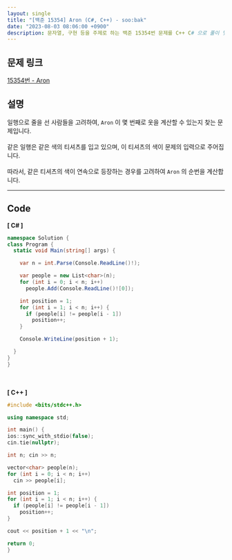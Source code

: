 ```yaml
---
layout: single
title: "[백준 15354] Aron (C#, C++) - soo:bak"
date: "2023-08-03 08:06:00 +0900"
description: 문자열, 구현 등을 주제로 하는 백준 15354번 문제를 C++ C# 으로 풀이 및 해설
---
```


## 문제 링크
  [15354번 - Aron](https://www.acmicpc.net/problem/15354)

## 설명
일행으로 줄을 선 사람들을 고려하여, `Aron` 이 몇 번째로 옷을 계산할 수 있는지 찾는 문제입니다. <br>
<br>
같은 일행은 같은 색의 티셔츠를 입고 있으며, 이 티셔츠의 색이 문제의 입력으로 주어집니다. <br>
<br>
따라서, 같은 티셔츠의 색이 연속으로 등장하는 경우를 고려하여 `Aron` 의 순번을 계산합니다. <br>
- - -

## Code
<b>[ C# ] </b>
<br>

  ```c#
namespace Solution {
  class Program {
    static void Main(string[] args) {

      var n = int.Parse(Console.ReadLine()!);

      var people = new List<char>(n);
      for (int i = 0; i < n; i++)
        people.Add(Console.ReadLine()![0]);

      int position = 1;
      for (int i = 1; i < n; i++) {
        if (people[i] != people[i - 1])
          position++;
      }

      Console.WriteLine(position + 1);

    }
  }
}
  ```
<br><br>
<b>[ C++ ] </b>
<br>

  ```c++
#include <bits/stdc++.h>

using namespace std;

int main() {
  ios::sync_with_stdio(false);
  cin.tie(nullptr);

  int n; cin >> n;

  vector<char> people(n);
  for (int i = 0; i < n; i++)
    cin >> people[i];

  int position = 1;
  for (int i = 1; i < n; i++) {
    if (people[i] != people[i - 1])
      position++;
  }

  cout << position + 1 << "\n";

  return 0;
}
  ```
